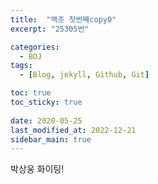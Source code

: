 ```yaml
---
title:  "백준 첫번째copy0"
excerpt: "25305번"

categories:
  - BOJ
tags:
  - [Blog, jekyll, Github, Git]

toc: true
toc_sticky: true
 
date: 2020-05-25
last_modified_at: 2022-12-21
sidebar_main: true
---
```


박상웅 화이팅!